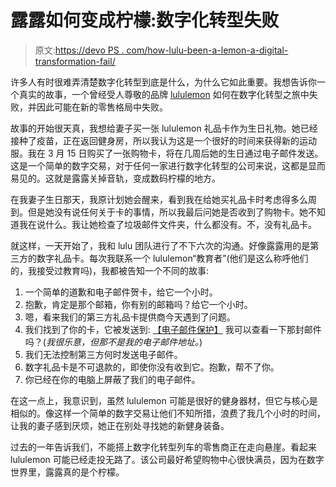 # 露露如何变成柠檬:数字化转型失败

> 原文:[https://devo PS . com/how-lulu-been-a-lemon-a-digital-transformation-fail/](https://devops.com/how-lulu-became-a-lemon-a-digital-transformation-fail/)

许多人有时很难弄清楚数字化转型到底是什么，为什么它如此重要。我想告诉你一个真实的故事，一个曾经受人尊敬的品牌 [lululemon](https://shop.lululemon.com/) 如何在数字化转型之旅中失败，并因此可能在新的零售格局中失败。

故事的开始很天真，我想给妻子买一张 lululemon 礼品卡作为生日礼物。她已经接种了疫苗，正在返回健身房，所以我认为这是一个很好的时间来获得新的运动服。我在 3 月 15 日购买了一张购物卡，将在几周后她的生日通过电子邮件发送。这是一个简单的数字交易，对于任何一家进行数字化转型的公司来说，这都是显而易见的。这就是露露关掉音轨，变成数码柠檬的地方。

在我妻子生日那天，我原计划她会醒来，看到我在给她买礼品卡时考虑得多么周到。但是她没有说任何关于卡的事情，所以我最后问她是否收到了购物卡。她不知道我在说什么。我让她检查了垃圾邮件文件夹，什么都没有。不，没有礼品卡。

就这样，一天开始了，我和 lulu 团队进行了不下六次的沟通。好像露露用的是第三方的数字礼品卡。每次我联系一个 lululemon“教育者”(他们是这么称呼他们的，我接受过教育吗)，我都被告知一个不同的故事:

1.  一个简单的道歉和电子邮件贺卡，给它一个小时。
2.  抱歉，肯定是那个邮箱，你有别的邮箱吗？给它一个小时。
3.  嗯，看来我们的第三方礼品卡提供商今天遇到了问题。
4.  我们找到了你的卡，它被发送到: [【电子邮件保护】](/cdn-cgi/l/email-protection#dfabb3bea6b1b8aaa6bab19fb8b2beb6b3f1bcb0b2) 我可以查看一下那封邮件吗？(*我很乐意，但那不是我的电子邮件地址。*)
5.  我们无法控制第三方何时发送电子邮件。
6.  数字礼品卡是不可退款的，即使你没有收到它。抱歉，帮不了你。
7.  你已经在你的电脑上屏蔽了我们的电子邮件。

在这一点上，我意识到，虽然 lululemon 可能是很好的健身器材，但它与核心是相似的。像这样一个简单的数字交易让他们不知所措，浪费了我几个小时的时间，让我的妻子感到厌烦，她正在别处寻找她的新健身装备。

过去的一年告诉我们，不能搭上数字化转型列车的零售商正在走向悬崖。看起来 lululemon 可能已经走投无路了。该公司最好希望购物中心很快满员，因为在数字世界里，露露真的是个柠檬。